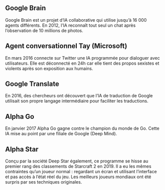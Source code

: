 ## Google Brain

Google Brain est un projet d’IA collaborative qui utilise jusqu’à 16 000 agents différents. En 2012, l’IA reconnaît tout seul un chat après l’observation de 10 millions de photos.

## Agent conversationnel Tay (Microsoft)

En mars 2016 connecte sur Twitter une IA programmée pour dialoguer avec utilisateurs. Elle est déconnecté en 24h car elle tient des propos sexistes et violents après son exposition aux humains.

## Google Translate

En 2016, des chercheurs ont découvert que l’IA de traduction de Google utilisait son propre langage intermédiaire pour faciliter les traductions.

## Alpha Go

En janvier 2017 Alpha Go gagne contre le champion du monde de Go. Cette IA mise au point par une filiale de Google (Deep Mind).

## Alpha Star

Conçu par la société Deep Star également, ce programme se hisse au premier rang des classements de Starcraft 2 en 2019. Il a eu les mêmes contraintes qu’un joueur normal : regardant un écran et utilisant l’interface et pas accès à l’état réel du jeu. Les meilleurs joueurs mondiaux ont été surpris par ses techniques originales.
